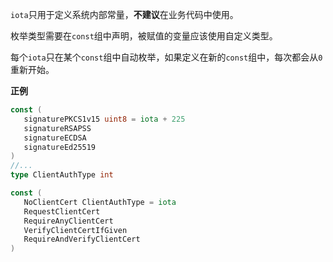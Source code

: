 `iota`只用于定义系统内部常量，**不建议**在业务代码中使用。

枚举类型需要在`const`组中声明，被赋值的变量应该使用自定义类型。

每个`iota`只在某个`const`组中自动枚举，如果定义在新的`const`组中，每次都会从`0`重新开始。

**正例**

```go
const (
   signaturePKCS1v15 uint8 = iota + 225
   signatureRSAPSS
   signatureECDSA
   signatureEd25519
)
//...
type ClientAuthType int

const (
   NoClientCert ClientAuthType = iota
   RequestClientCert
   RequireAnyClientCert
   VerifyClientCertIfGiven
   RequireAndVerifyClientCert
)
```